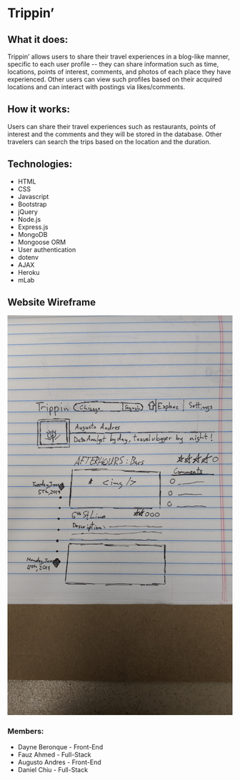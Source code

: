 # Trippin’

## What it does:
Trippin’ allows users to share their travel experiences in a blog-like manner, specific to each user profile -- they can share information such as time, locations, points of interest, comments, and photos of each place they have experienced. Other users can view such profiles based on their acquired locations and can interact with postings via likes/comments. 

## How it works:
Users can share their travel experiences such as restaurants, points of interest and the comments and they will be stored in the database. Other travelers can search the trips based on the location and the duration.

## Technologies:
* HTML
* CSS
* Javascript
* Bootstrap
* jQuery
* Node.js
* Express.js
* MongoDB
* Mongoose ORM
* User authentication
* dotenv
* AJAX
* Heroku
* mLab

## Website Wireframe

![alt](./assets/img/IMG_20191108_135650.jpg)


### Members:
* Dayne Beronque - Front-End
* Fauz Ahmed - Full-Stack
* Augusto Andres - Front-End
* Daniel Chiu - Full-Stack
